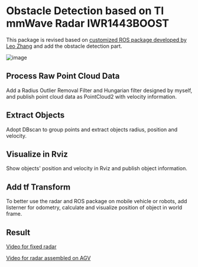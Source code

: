# Obstacle Detection based on TI mmWave Radar IWR1443BOOST

This package is revised based on [customized ROS package developed by Leo Zhang](https://github.com/radar-lab/ti_mmwave_rospkg) and add the obstacle detection part.

![image](https://ss1.bdstatic.com/70cFuXSh_Q1YnxGkpoWK1HF6hhy/it/u=2932990697,446875968&fm=26&gp=0.jpg)

## Process Raw Point Cloud Data

Add a Radius Outlier Removal Filter and Hungarian filter designed by myself, and publish point cloud data as PointCloud2 with velocity information.

## Extract Objects

Adopt DBscan to group points and extract objects radius, position and velocity.

## Visualize in Rviz

Show objects' position and velocity in Rviz and publish object information.

## Add tf Transform

To better use the radar and ROS package on mobile vehicle or robots, add listerner for odometry, calculate and visualize position of object in world frame.

## Result

[Video for fixed radar](https://1drv.ms/v/s!Ai9O9sZe1qg8jwgaK7Fe5u1Wq007)

[Video for radar assembled on AGV](https://1drv.ms/v/s!Ai9O9sZe1qg8jwcBq-QCXvkEBM5v)
